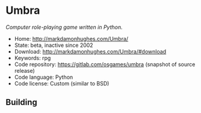 # Umbra

_Computer role-playing game written in Python._

- Home: http://markdamonhughes.com/Umbra/
- State: beta, inactive since 2002
- Download: http://markdamonhughes.com/Umbra/#download
- Keywords: rpg
- Code repository: https://gitlab.com/osgames/umbra (snapshot of source release)
- Code language: Python
- Code license: Custom (similar to BSD)

## Building

